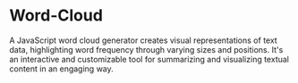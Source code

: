 # Word-Cloud
A JavaScript word cloud generator creates visual representations of text data, highlighting word frequency through varying sizes and positions. It's an interactive and customizable tool for summarizing and visualizing textual content in an engaging way. 
